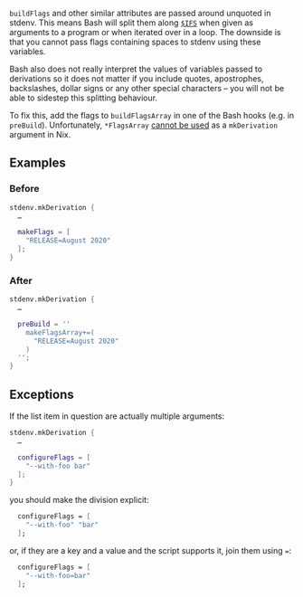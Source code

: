 `buildFlags` and other similar attributes are passed around unquoted in stdenv. This means Bash will split them along [`$IFS`](https://tldp.org/LDP/abs/html/internalvariables.html#IFSREF) when given as arguments to a program or when iterated over in a loop. The downside is that you cannot pass flags containing spaces to stdenv using these variables.

Bash also does not really interpret the values of variables passed to derivations so it does not matter if you include quotes, apostrophes, backslashes, dollar signs or any other special characters – you will not be able to sidestep this splitting behaviour.

To fix this, add the flags to `buildFlagsArray` in one of the Bash hooks (e.g. in `preBuild`). Unfortunately, `*FlagsArray` [cannot be used](../no-flags-array.md) as a `mkDerivation` argument in Nix.

## Examples
### Before
```nix
stdenv.mkDerivation {
  …

  makeFlags = [
    "RELEASE=August 2020"
  ];
}
```

### After
```nix
stdenv.mkDerivation {
  …

  preBuild = ''
    makeFlagsArray+=(
      "RELEASE=August 2020"
    )
  '';
}
```

## Exceptions
If the list item in question are actually multiple arguments:

```nix
stdenv.mkDerivation {
  …

  configureFlags = [
    "--with-foo bar"
  ];
}
```

you should make the division explicit:

```nix
  configureFlags = [
    "--with-foo" "bar"
  ];
```

or, if they are a key and a value and the script supports it, join them using `=`:

```nix
  configureFlags = [
    "--with-foo=bar"
  ];
```

